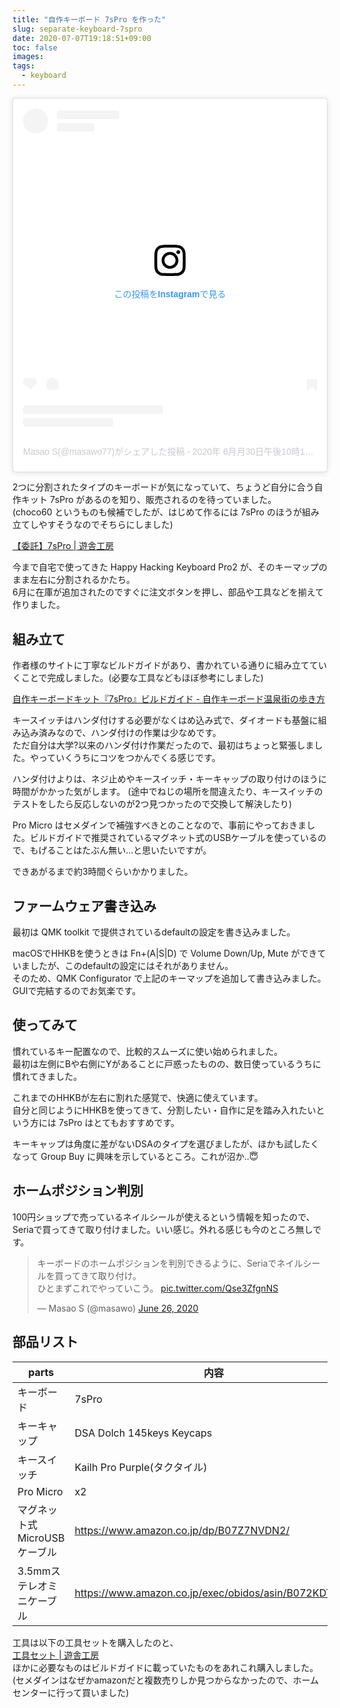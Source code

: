 ```yaml
---
title: "自作キーボード 7sPro を作った"
slug: separate-keyboard-7spro
date: 2020-07-07T19:18:51+09:00
toc: false
images:
tags: 
  - keyboard
---
```


<blockquote class="instagram-media" data-instgrm-permalink="https://www.instagram.com/p/CCFmVxHDnfc/?utm_source=ig_embed&amp;utm_campaign=loading" data-instgrm-version="12" style=" background:#FFF; border:0; border-radius:3px; box-shadow:0 0 1px 0 rgba(0,0,0,0.5),0 1px 10px 0 rgba(0,0,0,0.15); margin: 1px; max-width:540px; min-width:326px; padding:0; width:99.375%; width:-webkit-calc(100% - 2px); width:calc(100% - 2px);"><div style="padding:16px;"> <a href="https://www.instagram.com/p/CCFmVxHDnfc/?utm_source=ig_embed&amp;utm_campaign=loading" style=" background:#FFFFFF; line-height:0; padding:0 0; text-align:center; text-decoration:none; width:100%;" target="_blank"> <div style=" display: flex; flex-direction: row; align-items: center;"> <div style="background-color: #F4F4F4; border-radius: 50%; flex-grow: 0; height: 40px; margin-right: 14px; width: 40px;"></div> <div style="display: flex; flex-direction: column; flex-grow: 1; justify-content: center;"> <div style=" background-color: #F4F4F4; border-radius: 4px; flex-grow: 0; height: 14px; margin-bottom: 6px; width: 100px;"></div> <div style=" background-color: #F4F4F4; border-radius: 4px; flex-grow: 0; height: 14px; width: 60px;"></div></div></div><div style="padding: 19% 0;"></div> <div style="display:block; height:50px; margin:0 auto 12px; width:50px;"><svg width="50px" height="50px" viewBox="0 0 60 60" version="1.1" xmlns="https://www.w3.org/2000/svg" xmlns:xlink="https://www.w3.org/1999/xlink"><g stroke="none" stroke-width="1" fill="none" fill-rule="evenodd"><g transform="translate(-511.000000, -20.000000)" fill="#000000"><g><path d="M556.869,30.41 C554.814,30.41 553.148,32.076 553.148,34.131 C553.148,36.186 554.814,37.852 556.869,37.852 C558.924,37.852 560.59,36.186 560.59,34.131 C560.59,32.076 558.924,30.41 556.869,30.41 M541,60.657 C535.114,60.657 530.342,55.887 530.342,50 C530.342,44.114 535.114,39.342 541,39.342 C546.887,39.342 551.658,44.114 551.658,50 C551.658,55.887 546.887,60.657 541,60.657 M541,33.886 C532.1,33.886 524.886,41.1 524.886,50 C524.886,58.899 532.1,66.113 541,66.113 C549.9,66.113 557.115,58.899 557.115,50 C557.115,41.1 549.9,33.886 541,33.886 M565.378,62.101 C565.244,65.022 564.756,66.606 564.346,67.663 C563.803,69.06 563.154,70.057 562.106,71.106 C561.058,72.155 560.06,72.803 558.662,73.347 C557.607,73.757 556.021,74.244 553.102,74.378 C549.944,74.521 548.997,74.552 541,74.552 C533.003,74.552 532.056,74.521 528.898,74.378 C525.979,74.244 524.393,73.757 523.338,73.347 C521.94,72.803 520.942,72.155 519.894,71.106 C518.846,70.057 518.197,69.06 517.654,67.663 C517.244,66.606 516.755,65.022 516.623,62.101 C516.479,58.943 516.448,57.996 516.448,50 C516.448,42.003 516.479,41.056 516.623,37.899 C516.755,34.978 517.244,33.391 517.654,32.338 C518.197,30.938 518.846,29.942 519.894,28.894 C520.942,27.846 521.94,27.196 523.338,26.654 C524.393,26.244 525.979,25.756 528.898,25.623 C532.057,25.479 533.004,25.448 541,25.448 C548.997,25.448 549.943,25.479 553.102,25.623 C556.021,25.756 557.607,26.244 558.662,26.654 C560.06,27.196 561.058,27.846 562.106,28.894 C563.154,29.942 563.803,30.938 564.346,32.338 C564.756,33.391 565.244,34.978 565.378,37.899 C565.522,41.056 565.552,42.003 565.552,50 C565.552,57.996 565.522,58.943 565.378,62.101 M570.82,37.631 C570.674,34.438 570.167,32.258 569.425,30.349 C568.659,28.377 567.633,26.702 565.965,25.035 C564.297,23.368 562.623,22.342 560.652,21.575 C558.743,20.834 556.562,20.326 553.369,20.18 C550.169,20.033 549.148,20 541,20 C532.853,20 531.831,20.033 528.631,20.18 C525.438,20.326 523.257,20.834 521.349,21.575 C519.376,22.342 517.703,23.368 516.035,25.035 C514.368,26.702 513.342,28.377 512.574,30.349 C511.834,32.258 511.326,34.438 511.181,37.631 C511.035,40.831 511,41.851 511,50 C511,58.147 511.035,59.17 511.181,62.369 C511.326,65.562 511.834,67.743 512.574,69.651 C513.342,71.625 514.368,73.296 516.035,74.965 C517.703,76.634 519.376,77.658 521.349,78.425 C523.257,79.167 525.438,79.673 528.631,79.82 C531.831,79.965 532.853,80.001 541,80.001 C549.148,80.001 550.169,79.965 553.369,79.82 C556.562,79.673 558.743,79.167 560.652,78.425 C562.623,77.658 564.297,76.634 565.965,74.965 C567.633,73.296 568.659,71.625 569.425,69.651 C570.167,67.743 570.674,65.562 570.82,62.369 C570.966,59.17 571,58.147 571,50 C571,41.851 570.966,40.831 570.82,37.631"></path></g></g></g></svg></div><div style="padding-top: 8px;"> <div style=" color:#3897f0; font-family:Arial,sans-serif; font-size:14px; font-style:normal; font-weight:550; line-height:18px;"> この投稿をInstagramで見る</div></div><div style="padding: 12.5% 0;"></div> <div style="display: flex; flex-direction: row; margin-bottom: 14px; align-items: center;"><div> <div style="background-color: #F4F4F4; border-radius: 50%; height: 12.5px; width: 12.5px; transform: translateX(0px) translateY(7px);"></div> <div style="background-color: #F4F4F4; height: 12.5px; transform: rotate(-45deg) translateX(3px) translateY(1px); width: 12.5px; flex-grow: 0; margin-right: 14px; margin-left: 2px;"></div> <div style="background-color: #F4F4F4; border-radius: 50%; height: 12.5px; width: 12.5px; transform: translateX(9px) translateY(-18px);"></div></div><div style="margin-left: 8px;"> <div style=" background-color: #F4F4F4; border-radius: 50%; flex-grow: 0; height: 20px; width: 20px;"></div> <div style=" width: 0; height: 0; border-top: 2px solid transparent; border-left: 6px solid #f4f4f4; border-bottom: 2px solid transparent; transform: translateX(16px) translateY(-4px) rotate(30deg)"></div></div><div style="margin-left: auto;"> <div style=" width: 0px; border-top: 8px solid #F4F4F4; border-right: 8px solid transparent; transform: translateY(16px);"></div> <div style=" background-color: #F4F4F4; flex-grow: 0; height: 12px; width: 16px; transform: translateY(-4px);"></div> <div style=" width: 0; height: 0; border-top: 8px solid #F4F4F4; border-left: 8px solid transparent; transform: translateY(-4px) translateX(8px);"></div></div></div> <div style="display: flex; flex-direction: column; flex-grow: 1; justify-content: center; margin-bottom: 24px;"> <div style=" background-color: #F4F4F4; border-radius: 4px; flex-grow: 0; height: 14px; margin-bottom: 6px; width: 224px;"></div> <div style=" background-color: #F4F4F4; border-radius: 4px; flex-grow: 0; height: 14px; width: 144px;"></div></div></a><p style=" color:#c9c8cd; font-family:Arial,sans-serif; font-size:14px; line-height:17px; margin-bottom:0; margin-top:8px; overflow:hidden; padding:8px 0 7px; text-align:center; text-overflow:ellipsis; white-space:nowrap;"><a href="https://www.instagram.com/p/CCFmVxHDnfc/?utm_source=ig_embed&amp;utm_campaign=loading" style=" color:#c9c8cd; font-family:Arial,sans-serif; font-size:14px; font-style:normal; font-weight:normal; line-height:17px; text-decoration:none;" target="_blank">Masao S(@masawo77)がシェアした投稿</a> - <time style=" font-family:Arial,sans-serif; font-size:14px; line-height:17px;" datetime="2020-07-01T05:19:29+00:00">2020年 6月月30日午後10時19分PDT</time></p></div></blockquote> <script async src="//www.instagram.com/embed.js"></script>

2つに分割されたタイプのキーボードが気になっていて、ちょうど自分に合う自作キット 7sPro があるのを知り、販売されるのを待っていました。  
(choco60 というものも候補でしたが、はじめて作るには 7sPro のほうが組み立てしやすそうなのでそちらにしました)

[【委託】7sPro \| 遊舎工房](https://yushakobo.jp/shop/consign_7spro/)

今まで自宅で使ってきた Happy Hacking Keyboard Pro2 が、そのキーマップのまま左右に分割されるかたち。  
6月に在庫が追加されたのですぐに注文ボタンを押し、部品や工具などを揃えて作りました。


## 組み立て
作者様のサイトに丁寧なビルドガイドがあり、書かれている通りに組み立てていくことで完成しました。(必要な工具などもほぼ参考にしました)

[自作キーボードキット『7sPro』ビルドガイド \- 自作キーボード温泉街の歩き方](https://salicylic-acid3.hatenablog.com/entry/7spro-build-guide)

キースイッチはハンダ付けする必要がなくはめ込み式で、ダイオードも基盤に組み込み済みなので、ハンダ付けの作業は少なめです。  
ただ自分は大学?以来のハンダ付け作業だったので、最初はちょっと緊張しました。やっていくうちにコツをつかんでくる感じです。

ハンダ付けよりは、ネジ止めやキースイッチ・キーキャップの取り付けのほうに時間がかかった気がします。
(途中でねじの場所を間違えたり、キースイッチのテストをしたら反応しないのが2つ見つかったので交換して解決したり)

Pro Micro はセメダインで補強すべきとのことなので、事前にやっておきました。ビルドガイドで推奨されているマグネット式のUSBケーブルを使っているので、もげることはたぶん無い…と思いたいですが。

できあがるまで約3時間ぐらいかかりました。  


## ファームウェア書き込み
最初は QMK toolkit で提供されているdefaultの設定を書き込みました。

macOSでHHKBを使うときは Fn+(A|S|D) で Volume Down/Up, Mute ができていましたが、このdefaultの設定にはそれがありません。  
そのため、QMK Configurator で上記のキーマップを追加して書き込みました。GUIで完結するのでお気楽です。


## 使ってみて
慣れているキー配置なので、比較的スムーズに使い始められました。  
最初は左側にBや右側にYがあることに戸惑ったものの、数日使っているうちに慣れてきました。  

これまでのHHKBが左右に割れた感覚で、快適に使えています。  
自分と同じようにHHKBを使ってきて、分割したい・自作に足を踏み入れたいという方には 7sPro はとてもおすすめです。

キーキャップは角度に差がないDSAのタイプを選びましたが、ほかも試したくなって Group Buy に興味を示しているところ。これが沼か..😇

## ホームポジション判別
100円ショップで売っているネイルシールが使えるという情報を知ったので、Seriaで買ってきて取り付けました。いい感じ。外れる感じも今のところ無しです。
<blockquote class="twitter-tweet"><p lang="ja" dir="ltr">キーボードのホームポジションを判別できるように、Seriaでネイルシールを買ってきて取り付け。<br>ひとまずこれでやっていこう。 <a href="https://t.co/Qse3ZfgnNS">pic.twitter.com/Qse3ZfgnNS</a></p>&mdash; Masao S (@masawo) <a href="https://twitter.com/masawo/status/1276547212827222018?ref_src=twsrc%5Etfw">June 26, 2020</a></blockquote> <script async src="https://platform.twitter.com/widgets.js" charset="utf-8"></script>

## 部品リスト

parts|内容
--|--
キーボード|7sPro
キーキャップ|DSA Dolch 145keys Keycaps
キースイッチ|Kailh Pro Purple(タクタイル)
Pro Micro|x2
マグネット式MicroUSBケーブル|https://www.amazon.co.jp/dp/B07Z7NVDN2/
3.5mmステレオミニケーブル|https://www.amazon.co.jp/exec/obidos/asin/B072KDTCYR

工具は以下の工具セットを購入したのと、  
[工具セット \| 遊舎工房](https://yushakobo.jp/shop/a9900to/)  
ほかに必要なものはビルドガイドに載っていたものをあれこれ購入しました。  
(セメダインはなぜかamazonだと複数売りしか見つからなかったので、ホームセンターに行って買いました)


